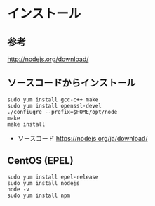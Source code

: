 ﻿# インストール

## 参考
http://nodejs.org/download/

## ソースコードからインストール

```clike
sudo yum install gcc-c++ make
sudo yum install openssl-devel
./confiugre --prefix=$HOME/opt/node
make
make install
```

- ソースコード https://nodejs.org/ja/download/

## CentOS (EPEL)

```clike
sudo yum install epel-release
sudo yum install nodejs
node -v
sudo yum install npm
```
